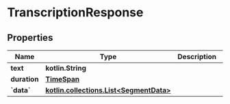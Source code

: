 
# TranscriptionResponse

## Properties
| Name | Type | Description | Notes |
| ------------ | ------------- | ------------- | ------------- |
| **text** | **kotlin.String** |  |  [optional] |
| **duration** | [**TimeSpan**](TimeSpan.md) |  |  [optional] |
| **&#x60;data&#x60;** | [**kotlin.collections.List&lt;SegmentData&gt;**](SegmentData.md) |  |  [optional] |



